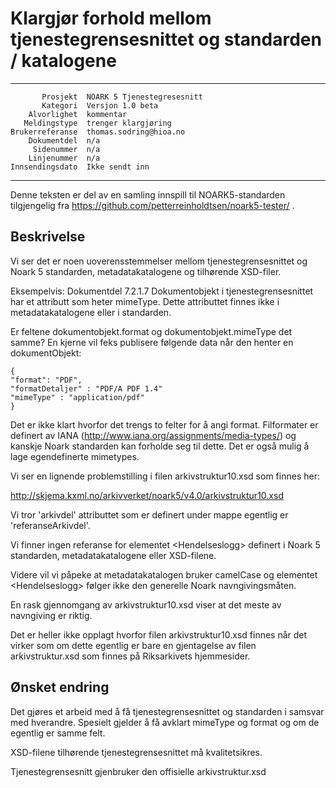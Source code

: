 Klargjør forhold mellom tjenestegrensesnittet og standarden / katalogene
========================================================================

 ------------------  ---------------------------------
           Prosjekt  NOARK 5 Tjenestegresesnitt
           Kategori  Versjon 1.0 beta
        Alvorlighet  kommentar
       Meldingstype  trenger klargjøring
    Brukerreferanse  thomas.sodring@hioa.no
        Dokumentdel  n/a
         Sidenummer  n/a
        Linjenummer  n/a
    Innsendingsdato  Ikke sendt inn
 ------------------  ---------------------------------

Denne teksten er del av en samling innspill til NOARK5-standarden
tilgjengelig fra https://github.com/petterreinholdtsen/noark5-tester/ .

Beskrivelse
-----------
Vi ser det er noen uoverensstemmelser mellom tjenestegrensesnittet og Noark 5
standarden, metadatakatalogene og tilhørende XSD-filer.

Eksempelvis:
Dokumentdel 7.2.1.7 Dokumentobjekt i tjenestegrensesnittet har et attributt 
som heter mimeType. Dette attributtet finnes ikke i metadatakatalogene eller
 i standarden.

Er feltene dokumentobjekt.format og dokumentobjekt.mimeType det samme? En 
kjerne vil feks publisere følgende data når den henter en 
dokumentObjekt:

```
{
"format": "PDF",
"formatDetaljer" : "PDF/A PDF 1.4"
"mimeType" : "application/pdf"
}
```
Det er ikke klart hvorfor det trengs to felter for å angi format.
Filformater er definert av IANA (http://www.iana.org/assignments/media-types/)
og kanskje Noark standarden kan forholde seg til dette. Det er også
mulig å lage egendefinerte mimetypes.

Vi ser en lignende problemstilling i filen arkivstruktur10.xsd som finnes her:

 http://skjema.kxml.no/arkivverket/noark5/v4.0/arkivstruktur10.xsd

Vi tror 'arkivdel' attributtet som er definert under mappe egentlig er 
'referanseArkivdel'.

Vi finner ingen referanse for elementet &lt;Hendelseslogg&gt; definert i Noark 5 
standarden, metadatakatalogene eller XSD-filene.

Videre vil vi påpeke at metadatakatalogen bruker camelCase og elementet 
&lt;Hendelseslogg&gt; følger ikke den generelle Noark navngivingsmåten. 

En rask gjennomgang av arkivstruktur10.xsd viser at det meste av navngiving er 
riktig.

Det er heller ikke opplagt hvorfor filen arkivstruktur10.xsd finnes når det virker 
som om dette egentlig er bare en gjentagelse av filen arkivstruktur.xsd som finnes 
på Riksarkivets hjemmesider. 

Ønsket endring
--------------
Det gjøres et arbeid med å få tjenestegrensesnittet og standarden i samsvar
 med hverandre. Spesielt gjelder å få avklart mimeType og format og om de 
egentlig er samme felt.

XSD-filene tilhørende tjenestegrensesnittet må kvalitetsikres.

Tjenestegrensesnitt gjenbruker den offisielle arkivstruktur.xsd
